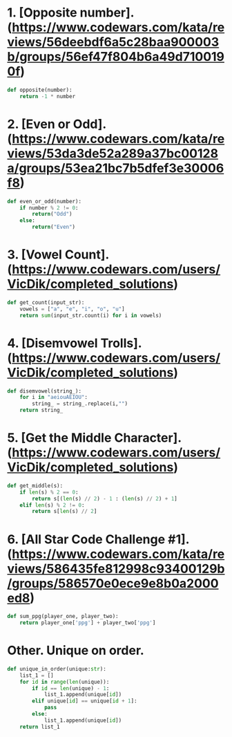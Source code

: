 # 1. [Opposite number]. (https://www.codewars.com/kata/reviews/56deebdf6a5c28baa900003b/groups/56ef47f804b6a49d7100190f)
```python
def opposite(number):
    return -1 * number
```

# 2. [Even or Odd]. (https://www.codewars.com/kata/reviews/53da3de52a289a37bc00128a/groups/53ea21bc7b5dfef3e30006f8)
```python
def even_or_odd(number):
    if number % 2 != 0:
        return("Odd")
    else:
        return("Even")
```

# 3. [Vowel Count]. (https://www.codewars.com/users/VicDik/completed_solutions)

```python
def get_count(input_str):
    vowels = ["a", "e", "i", "o", "u"]
    return sum(input_str.count(i) for i in vowels)
```

# 4. [Disemvowel Trolls]. (https://www.codewars.com/users/VicDik/completed_solutions)

```python
def disemvowel(string_):
    for i in "aeiouAEIOU":
        string_ = string_.replace(i,"")
    return string_
```
# 5. [Get the Middle Character]. (https://www.codewars.com/users/VicDik/completed_solutions)

```python
def get_middle(s):
    if len(s) % 2 == 0:
        return s[(len(s) // 2) - 1 : (len(s) // 2) + 1]
    elif len(s) % 2 != 0:
        return s[len(s) // 2]
```

# 6. [All Star Code Challenge #1]. (https://www.codewars.com/kata/reviews/586435fe812998c93400129b/groups/586570e0ece9e8b0a2000ed8)

```python
def sum_ppg(player_one, player_two):
    return player_one['ppg'] + player_two['ppg']
```

# Other. Unique on order. 
```python
def unique_in_order(unique:str):
    list_1 = []
    for id in range(len(unique)):
        if id == len(unique) - 1:
            list_1.append(unique[id])
        elif unique[id] == unique[id + 1]:
            pass
        else:
            list_1.append(unique[id])
    return list_1
 ```
